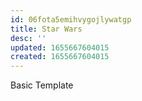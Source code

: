 ```yaml
---
id: 06fota5emihvygojlywatgp
title: Star Wars
desc: ''
updated: 1655667604015
created: 1655667604015
---
```


Basic Template
